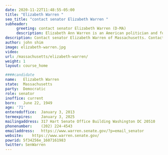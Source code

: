 ```yaml
---
date: 2020-11-22T11:48:55-05:00
title: "Elizabeth Warren "
seo_title: "contact senator Elizabeth Warren "
subheader:
     greeting: contact senator Elizabeth Warren (D-MA) 
     description: Elizabeth Ann Warren is an American politician and former law professor who is the senior United States senator from Massachusetts, serving since 2013. A member of the Democratic Party and a progressive, Warren has focused on consumer protection, economic opportunity, and the social safety net while in the Senate.
description: Contact senator Elizabeth Warren of Massachusetts. Contact information for Elizabeth Warren includes email address, phone number, and mailing address.
author: john shim
image: elizabeth-warren.jpg
video:
url: /massachusetts/elizabeth-warren/
weight: 1
layout: course_home

####candidate
name:	Elizabeth Warren
state:	Massachusetts
party:	Democratic
role: senator
inoffice: current
born:	June 22, 1949
age: '71'
enteredoffice:	January 3, 2013
termexpires:	January 3, 2025
mailingaddress:	317 Hart Senate Office Building Washington DC 20510
phonenumber:	(202) 224-4543
emailaddress:	https://www.warren.senate.gov/?p=email_senator
website:	https://www.warren.senate.gov/
powrid: 5f34256e_1607161983
twitter: SenWarren
---
```




